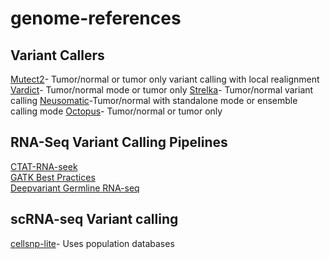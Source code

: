 # genome-references

## Variant Callers
[Mutect2](https://gatk.broadinstitute.org/hc/en-us/articles/360037593851-Mutect2)- Tumor/normal or tumor only variant calling with local realignment 
[Vardict](https://github.com/AstraZeneca-NGS/VarDict)- Tumor/normal mode or tumor only
[Strelka](https://github.com/Illumina/strelka)- Tumor/normal variant calling
[Neusomatic](https://github.com/bioinform/neusomatic)-Tumor/normal with standalone mode or ensemble calling mode
[Octopus](https://github.com/luntergroup/octopus)- Tumor/normal or tumor only


## RNA-Seq Variant Calling Pipelines
[CTAT-RNA-seek](https://github.com/NCIP/ctat-mutations/wiki/ctat_mutations_docker_singularity)  
[GATK Best Practices](https://gatk.broadinstitute.org/hc/en-us/articles/360035531192-RNAseq-short-variant-discovery-SNPs-Indels-)  
[Deepvariant Germline RNA-seq ](https://github.com/google/deepvariant/blob/r1.5/docs/deepvariant-rnaseq-case-study.md)  

## scRNA-seq Variant calling
[cellsnp-lite](https://cellsnp-lite.readthedocs.io/en/latest/snp_list.html)- Uses population databases


